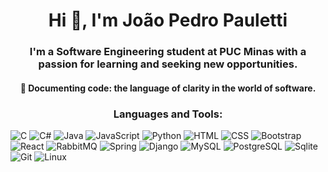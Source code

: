 <h1 align="center">Hi 👋, I'm João Pedro Pauletti</h1>
<h3 align="center">I'm a Software Engineering student at PUC Minas with a passion for learning and seeking new opportunities.</h3>

<h4 align="center"> 🔭 Documenting code: the language of clarity in the world of software.</h4>

<h3 align="center">Languages and Tools:</h3>

![C](https://skillicons.dev/icons?i=c)
![C#](https://skillicons.dev/icons?i=cs)
![Java](https://skillicons.dev/icons?i=java)
![JavaScript](https://skillicons.dev/icons?i=js)
![Python](https://skillicons.dev/icons?i=py)
![HTML](https://skillicons.dev/icons?i=html)
![CSS](https://skillicons.dev/icons?i=css)
![Bootstrap](https://skillicons.dev/icons?i=bootstrap)
![React](https://skillicons.dev/icons?i=react)
![RabbitMQ](https://skillicons.dev/icons?i=rabbitmq)
![Spring](https://skillicons.dev/icons?i=spring)
![Django](https://skillicons.dev/icons?i=django)
![MySQL](https://skillicons.dev/icons?i=mysql)
![PostgreSQL](https://skillicons.dev/icons?i=postgres)
![Sqlite](https://skillicons.dev/icons?i=sqlite)
![Git](https://skillicons.dev/icons?i=git)
![Linux](https://skillicons.dev/icons?i=linux)
